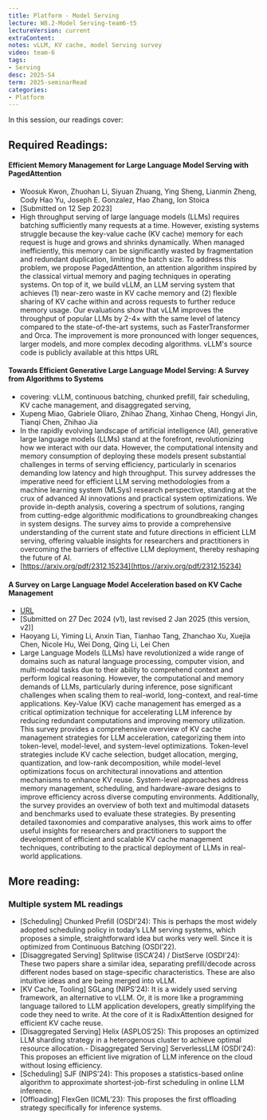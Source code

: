 ```yaml
---
title: Platform - Model Serving  
lecture: W8.2-Model Serving-team6-t5
lectureVersion: current
extraContent: 
notes: vLLM, KV cache, model Serving survey
video: team-6
tags:
- Serving 
desc: 2025-S4
term: 2025-seminarRead
categories:
- Platform
---
```



In this session, our readings cover: 


## Required Readings: 

#### Efficient Memory Management for Large Language Model Serving with PagedAttention
+ Woosuk Kwon, Zhuohan Li, Siyuan Zhuang, Ying Sheng, Lianmin Zheng, Cody Hao Yu, Joseph E. Gonzalez, Hao Zhang, Ion Stoica
+ [Submitted on 12 Sep 2023]
+ High throughput serving of large language models (LLMs) requires batching sufficiently many requests at a time. However, existing systems struggle because the key-value cache (KV cache) memory for each request is huge and grows and shrinks dynamically. When managed inefficiently, this memory can be significantly wasted by fragmentation and redundant duplication, limiting the batch size. To address this problem, we propose PagedAttention, an attention algorithm inspired by the classical virtual memory and paging techniques in operating systems. On top of it, we build vLLM, an LLM serving system that achieves (1) near-zero waste in KV cache memory and (2) flexible sharing of KV cache within and across requests to further reduce memory usage. Our evaluations show that vLLM improves the throughput of popular LLMs by 2-4× with the same level of latency compared to the state-of-the-art systems, such as FasterTransformer and Orca. The improvement is more pronounced with longer sequences, larger models, and more complex decoding algorithms. vLLM's source code is publicly available at this https URL


#### Towards Efficient Generative Large Language Model Serving: A Survey from Algorithms to Systems
+ covering:  vLLM, continuous batching, chunked prefill, fair scheduling, KV cache management, and disaggregated serving,
+ Xupeng Miao, Gabriele Oliaro, Zhihao Zhang, Xinhao Cheng, Hongyi Jin, Tianqi Chen, Zhihao Jia
+ In the rapidly evolving landscape of artificial intelligence (AI), generative large language models (LLMs) stand at the forefront, revolutionizing how we interact with our data. However, the computational intensity and memory consumption of deploying these models present substantial challenges in terms of serving efficiency, particularly in scenarios demanding low latency and high throughput. This survey addresses the imperative need for efficient LLM serving methodologies from a machine learning system (MLSys) research perspective, standing at the crux of advanced AI innovations and practical system optimizations. We provide in-depth analysis, covering a spectrum of solutions, ranging from cutting-edge algorithmic modifications to groundbreaking changes in system designs. The survey aims to provide a comprehensive understanding of the current state and future directions in efficient LLM serving, offering valuable insights for researchers and practitioners in overcoming the barriers of effective LLM deployment, thereby reshaping the future of AI.
+ [https://arxiv.org/pdf/2312.15234](https://arxiv.org/pdf/2312.15234)



 
#### A Survey on Large Language Model Acceleration based on KV Cache Management
+ [URL](https://arxiv.org/abs/2412.19442)
+ [Submitted on 27 Dec 2024 (v1), last revised 2 Jan 2025 (this version, v2)]
+ Haoyang Li, Yiming Li, Anxin Tian, Tianhao Tang, Zhanchao Xu, Xuejia Chen, Nicole Hu, Wei Dong, Qing Li, Lei Chen
+ Large Language Models (LLMs) have revolutionized a wide range of domains such as natural language processing, computer vision, and multi-modal tasks due to their ability to comprehend context and perform logical reasoning. However, the computational and memory demands of LLMs, particularly during inference, pose significant challenges when scaling them to real-world, long-context, and real-time applications. Key-Value (KV) cache management has emerged as a critical optimization technique for accelerating LLM inference by reducing redundant computations and improving memory utilization. This survey provides a comprehensive overview of KV cache management strategies for LLM acceleration, categorizing them into token-level, model-level, and system-level optimizations. Token-level strategies include KV cache selection, budget allocation, merging, quantization, and low-rank decomposition, while model-level optimizations focus on architectural innovations and attention mechanisms to enhance KV reuse. System-level approaches address memory management, scheduling, and hardware-aware designs to improve efficiency across diverse computing environments. Additionally, the survey provides an overview of both text and multimodal datasets and benchmarks used to evaluate these strategies. By presenting detailed taxonomies and comparative analyses, this work aims to offer useful insights for researchers and practitioners to support the development of efficient and scalable KV cache management techniques, contributing to the practical deployment of LLMs in real-world applications. 



## More reading: 


###  Multiple system ML readings
- [Scheduling] Chunked Prefill (OSDI’24): This is perhaps the most widely adopted scheduling policy in today’s LLM serving systems, which proposes a simple, straightforward idea but works very well. Since it is optimized from Continuous Batching (OSDI’22).
- [Disaggregated Serving] Splitwise (ISCA’24) / DistServe (OSDI’24): These two papers share a similar idea, separating prefill/decode across different nodes based on stage-specific characteristics. These are also intuitive ideas and are being merged into vLLM.
- [KV Cache, Tooling] SGLang (NIPS’24): It is a widely used serving framework, an alternative to vLLM. Or, it is more like a programming language tailored to LLM application developers, greatly simplifying the code they need to write. At the core of it is RadixAttention designed for efficient KV cache reuse.
- [Disaggregated Serving] Helix (ASPLOS’25): This proposes an optimized LLM sharding strategy in a heterogenous cluster to achieve optimal resource allocation.- Disaggregated Serving] ServerlessLLM (OSDI’24): This proposes an efficient live migration of LLM inference on the cloud without losing efficiency.
- [Scheduling] SJF (NIPS’24): This proposes a statistics-based online algorithm to approximate shortest-job-first scheduling in online LLM inference.
- [Offloading] FlexGen (ICML’23): This proposes the first offloading strategy specifically for inference systems.

